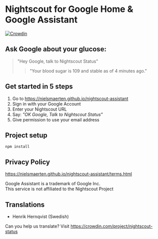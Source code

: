 # Nightscout for Google Home & Google Assistant

[![Crowdin](https://d322cqt584bo4o.cloudfront.net/nightscout-status/localized.svg)](https://crowdin.com/project/nightscout-status)

## Ask Google about your glucose:
> "Hey Google, talk to Nightscout Status"  
>> "Your blood sugar is 109 and stable as of 4 minutes ago."

## Get started in 5 steps

1. Go to https://nielsmaerten.github.io/nightscout-assistant
2. Sign in with your Google Account
3. Enter your Nightscout URL
4. Say: _"OK Google, Talk to Nightscout Status"_
5. Give permission to use your email address

## Project setup
```
npm install
```

## Privacy Policy
https://nielsmaerten.github.io/nightscout-assistant/terms.html

Google Assistant is a trademark of Google Inc.  
This service is not affiliated to the Nightscout Project

## Translations
- Henrik Hernqvist (Swedish)

Can you help us translate? Visit https://crowdin.com/project/nightscout-status